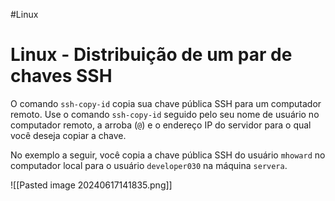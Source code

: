 #Linux 
# Linux - Distribuição de um par de chaves SSH

O comando `ssh-copy-id` copia sua chave pública SSH para um computador remoto. Use o comando `ssh-copy-id` seguido pelo seu nome de usuário no computador remoto, a arroba (`@`) e o endereço IP do servidor para o qual você deseja copiar a chave.

No exemplo a seguir, você copia a chave pública SSH do usuário `mhoward` no computador local para o usuário `developer030` na máquina `servera`.

![[Pasted image 20240617141835.png]]